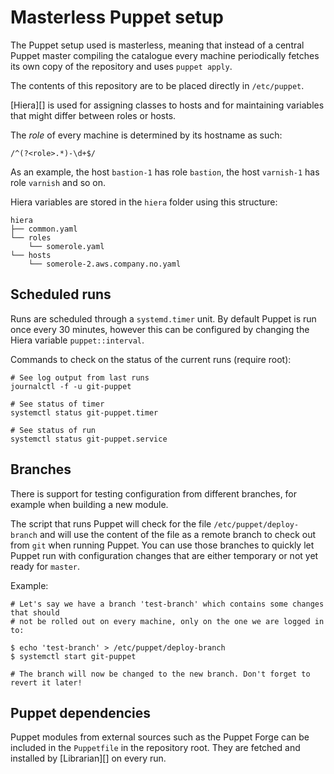 Masterless Puppet setup
=======================

The Puppet setup used is masterless, meaning that instead of a central Puppet
master compiling the catalogue every machine periodically fetches its own copy
of the repository and uses `puppet apply`.

The contents of this repository are to be placed directly in `/etc/puppet`.

[Hiera][] is used for assigning classes to hosts and for maintaining variables
that might differ between roles or hosts.

The *role* of every machine is determined by its hostname as such:

    /^(?<role>.*)-\d+$/

As an example, the host `bastion-1` has role `bastion`, the host `varnish-1`
has role `varnish` and so on.

Hiera variables are stored in the `hiera` folder using this structure:

```
hiera
├── common.yaml
└── roles
    └── somerole.yaml
└── hosts
    └── somerole-2.aws.company.no.yaml
```

## Scheduled runs

Runs are scheduled through a `systemd.timer` unit. By default Puppet is run once
every 30 minutes, however this can be configured by changing the Hiera variable
`puppet::interval`.

Commands to check on the status of the current runs (require root):

```
# See log output from last runs
journalctl -f -u git-puppet

# See status of timer
systemctl status git-puppet.timer

# See status of run
systemctl status git-puppet.service
```

## Branches

There is support for testing configuration from different branches, for example
when building a new module.

The script that runs Puppet will check for the file `/etc/puppet/deploy-branch`
and will use the content of the file as a remote branch to check out from `git`
when running Puppet. You can use those branches to quickly let Puppet run with
configuration changes that are either temporary or not yet ready for `master`.

Example:
```shell
# Let's say we have a branch 'test-branch' which contains some changes that should
# not be rolled out on every machine, only on the one we are logged in to:

$ echo 'test-branch' > /etc/puppet/deploy-branch
$ systemctl start git-puppet

# The branch will now be changed to the new branch. Don't forget to revert it later!

```

## Puppet dependencies

Puppet modules from external sources such as the Puppet Forge can be included in
the `Puppetfile` in the repository root. They are fetched and installed by
[Librarian][] on every run.
